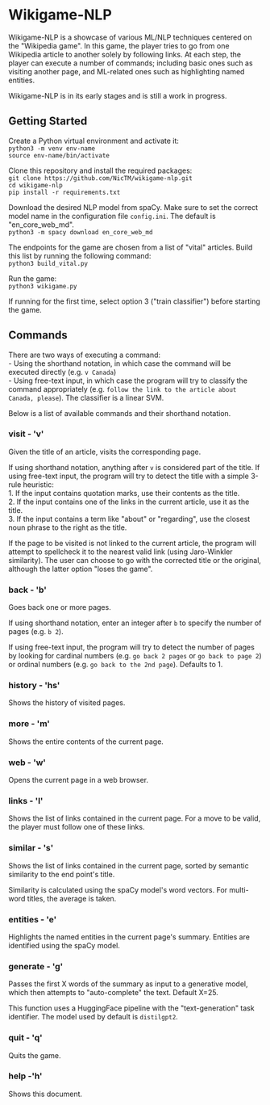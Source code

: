 # Wikigame-NLP

Wikigame-NLP is a showcase of various ML/NLP techniques centered on the "Wikipedia game". In this game, the player tries to go from one Wikipedia article to another solely by following links. At each step, the player can execute a number of commands; including basic ones such as visiting another page, and ML-related ones such as highlighting named entities.

Wikigame-NLP is in its early stages and is still a work in progress.

## Getting Started

Create a Python virtual environment and activate it:  
`python3 -m venv env-name`  
`source env-name/bin/activate`

Clone this repository and install the required packages:  
`git clone https://github.com/NicTM/wikigame-nlp.git`  
`cd wikigame-nlp`  
`pip install -r requirements.txt`

Download the desired NLP model from spaCy. Make sure to set the correct model name in the configuration file `config.ini`. The default is "en_core_web_md".  
`python3 -m spacy download en_core_web_md`

The endpoints for the game are chosen from a list of "vital" articles. Build this list by running the following command:  
`python3 build_vital.py`

Run the game:  
`python3 wikigame.py`

If running for the first time, select option 3 ("train classifier") before starting the game.

## Commands

There are two ways of executing a command:  
    - Using the shorthand notation, in which case the command will be executed directly (e.g. `v Canada`)  
    - Using free-text input, in which case the program will try to classify the command appropriately (e.g. `follow the link to the article about Canada, please`). The classifier is a linear SVM.

Below is a list of available commands and their shorthand notation.

### visit - 'v'
Given the title of an article, visits the corresponding page. 

If using shorthand notation, anything after `v` is considered part of the title. If using free-text input, the program will try to detect the title with a simple 3-rule heuristic:  
    1. If the input contains quotation marks, use their contents as the title.  
    2. If the input contains one of the links in the current article, use it as the title.  
    3. If the input contains a term like "about" or "regarding", use the closest noun phrase to the right as the title.

If the page to be visited is not linked to the current article, the program will attempt to spellcheck it to the nearest valid link (using Jaro-Winkler similarity). The user can choose to go with the corrected title or the original, although the latter option "loses the game".

### back - 'b'
Goes back one or more pages.

If using shorthand notation, enter an integer after `b` to specify the number of pages (e.g. `b 2`). 

If using free-text input, the program will try to detect the number of pages by looking for cardinal numbers (e.g. `go back 2 pages` or `go back to page 2`) or ordinal numbers (e.g. `go back to the 2nd page`). Defaults to 1.

### history - 'hs'
Shows the history of visited pages.

### more - 'm'
Shows the entire contents of the current page.

### web - 'w'
Opens the current page in a web browser.

### links - 'l'
Shows the list of links contained in the current page. For a move to be valid, the player must follow one of these links.

### similar - 's'
Shows the list of links contained in the current page, sorted by semantic similarity to the end point's title.

Similarity is calculated using the spaCy model's word vectors. For multi-word titles, the average is taken.

### entities - 'e'
Highlights the named entities in the current page's summary. Entities are identified using the spaCy model.

### generate - 'g'
Passes the first X words of the summary as input to a generative model, which then attempts to "auto-complete" the text. Default X=25.

This function uses a HuggingFace pipeline with the "text-generation" task identifier. The model used by default is `distilgpt2`.

### quit - 'q'
Quits the game.

### help -'h'
Shows this document.
